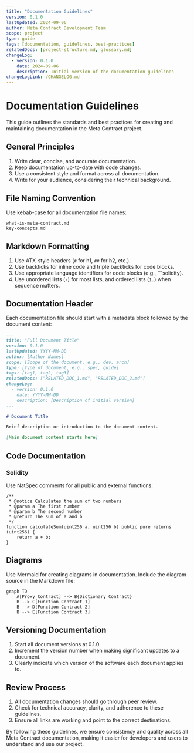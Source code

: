 ```yaml
---
title: "Documentation Guidelines"
version: 0.1.0
lastUpdated: 2024-09-06
author: Meta Contract Development Team
scope: project
type: guide
tags: [documentation, guidelines, best-practices]
relatedDocs: [project-structure.md, glossary.md]
changeLog:
  - version: 0.1.0
    date: 2024-09-06
    description: Initial version of the documentation guidelines
changeLogLink: /CHANGELOG.md
---
```


# Documentation Guidelines

This guide outlines the standards and best practices for creating and maintaining documentation in the Meta Contract project.

## General Principles

1. Write clear, concise, and accurate documentation.
2. Keep documentation up-to-date with code changes.
3. Use a consistent style and format across all documentation.
4. Write for your audience, considering their technical background.

## File Naming Convention

Use kebab-case for all documentation file names:

```
what-is-meta-contract.md
key-concepts.md
```

## Markdown Formatting

1. Use ATX-style headers (`#` for h1, `##` for h2, etc.).
2. Use backticks for inline code and triple backticks for code blocks.
3. Use appropriate language identifiers for code blocks (e.g., ```solidity).
4. Use unordered lists (`-`) for most lists, and ordered lists (`1.`) when sequence matters.

## Documentation Header

Each documentation file should start with a metadata block followed by the document content:

```markdown
---
title: "Full Document Title"
version: 0.1.0
lastUpdated: YYYY-MM-DD
author: [Author Names]
scope: [Scope of the document, e.g., dev, arch]
type: [Type of document, e.g., spec, guide]
tags: [tag1, tag2, tag3]
relatedDocs: ["RELATED_DOC_1.md", "RELATED_DOC_2.md"]
changeLog:
  - version: 0.1.0
    date: YYYY-MM-DD
    description: [Description of initial version]
---

# Document Title

Brief description or introduction to the document content.

[Main document content starts here]
```

## Code Documentation

### Solidity

Use NatSpec comments for all public and external functions:

```solidity
/**
 * @notice Calculates the sum of two numbers
 * @param a The first number
 * @param b The second number
 * @return The sum of a and b
 */
function calculateSum(uint256 a, uint256 b) public pure returns (uint256) {
    return a + b;
}
```

## Diagrams

Use Mermaid for creating diagrams in documentation. Include the diagram source in the Markdown file:

```mermaid
graph TD
    A[Proxy Contract] --> B{Dictionary Contract}
    B --> C[Function Contract 1]
    B --> D[Function Contract 2]
    B --> E[Function Contract 3]
```

## Versioning Documentation

1. Start all document versions at 0.1.0.
2. Increment the version number when making significant updates to a document.
3. Clearly indicate which version of the software each document applies to.

## Review Process

1. All documentation changes should go through peer review.
2. Check for technical accuracy, clarity, and adherence to these guidelines.
3. Ensure all links are working and point to the correct destinations.

By following these guidelines, we ensure consistency and quality across all Meta Contract documentation, making it easier for developers and users to understand and use our project.
